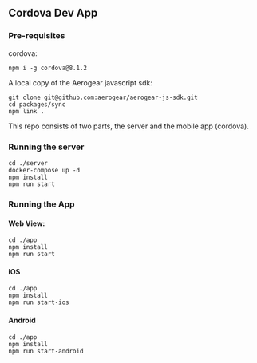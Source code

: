 ## Cordova Dev App

### Pre-requisites

cordova:
```
npm i -g cordova@8.1.2
```

A local copy of the Aerogear javascript sdk:

```
git clone git@github.com:aerogear/aerogear-js-sdk.git
cd packages/sync
npm link .
```

This repo consists of two parts, the server and the mobile app (cordova).

### Running the server

```
cd ./server
docker-compose up -d
npm install
npm run start
```

### Running the App

#### Web View:

```
cd ./app
npm install
npm run start
```

#### iOS

```
cd ./app
npm install
npm run start-ios
```

#### Android

```
cd ./app
npm install
npm run start-android
```